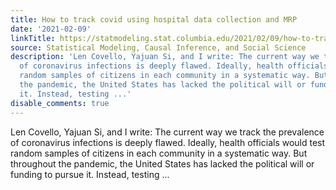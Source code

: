 ```yaml
---
title: How to track covid using hospital data collection and MRP
date: '2021-02-09'
linkTitle: https://statmodeling.stat.columbia.edu/2021/02/09/how-to-track-covid-using-hospital-data-collection-and-mrp/
source: Statistical Modeling, Causal Inference, and Social Science
description: 'Len Covello, Yajuan Si, and I write: The current way we track the prevalence
  of coronavirus infections is deeply flawed. Ideally, health officials would test
  random samples of citizens in each community in a systematic way. But throughout
  the pandemic, the United States has lacked the political will or funding to pursue
  it. Instead, testing ...'
disable_comments: true
---
```

Len Covello, Yajuan Si, and I write: The current way we track the prevalence of coronavirus infections is deeply flawed. Ideally, health officials would test random samples of citizens in each community in a systematic way. But throughout the pandemic, the United States has lacked the political will or funding to pursue it. Instead, testing ...